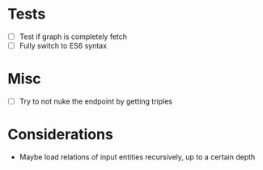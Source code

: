 # Tests
- [ ] Test if graph is completely fetch 
- [ ] Fully switch to ES6 syntax

# Misc
- [ ] Try to not nuke the endpoint by getting triples

# Considerations
- Maybe load relations of input entities recursively, up to a certain depth